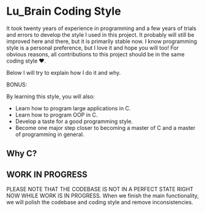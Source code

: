 # Lu_Brain Coding Style 

It took twenty years of experience in programming and a few years of trials and errors to develop the style I used in this project. It probably will still be improved here and there, but it is primarily stable now. I know programming style is a personal preference, but I love it and hope you will too! For obvious reasons, all contributions to this project should be in the same coding style ❤.

Below I will try to explain how I do it and why.

BONUS: 

By learning this style, you will also:

- Learn how to program large applications in C.
- Learn how to program OOP in C.
- Develop a taste for a good programming style.
- Become one major step closer to becoming a master of C and a master of programming in general.

## Why C?



## WORK IN PROGRESS

PLEASE NOTE THAT THE CODEBASE IS NOT IN A PERFECT STATE RIGHT NOW WHILE WORK IS IN PROGRESS.
When we finish the main functionality, we will polish the codebase and coding style and remove inconsistencies.

